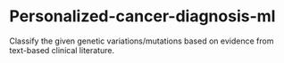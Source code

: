 # Personalized-cancer-diagnosis-ml
Classify the given genetic variations/mutations based on evidence from text-based clinical literature.
